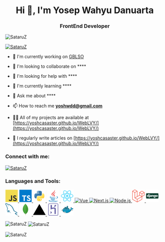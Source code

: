 
<h1 align="center">Hi 👋, I'm Yosep Wahyu Danuarta</h1>
<h3 align="center">FrontEnd Developer</h3>

<p align="left"> <img src="https://komarev.com/ghpvc/?username=SataruZ&label=Profile%20views&color=0e75b6&style=flat" alt="SataruZ" /> </p>

<p align="left"> <a href="https://github.com/ryo-ma/github-profile-trophy"><img src="https://github-profile-trophy.vercel.app/?username=SataruZ" alt="SataruZ" /></a> </p>

- 🔭 I'm currently working on [GBLSO](https://github.com/YoshCasaster/BOT-CRASH-WHATSAPP)

- 👯 I'm looking to collaborate on ****

- 🤝 I'm looking for help with ****

- 🌱 I'm currently learning ****

- 💬 Ask me about ****

- 📫 How to reach me **yoshwdd@gmail.com**

- 👨‍💻 All of my projects are available at [https://yoshcasaster.github.io/WebLVY/](https://yoshcasaster.github.io/WebLVY/)

- 📝 I regularly write articles on [https://yoshcasaster.github.io/WebLVY/](https://yoshcasaster.github.io/WebLVY/)

<h3 align="left">Connect with me:</h3>
<p align="left">
<a href="https://github.com/SataruZ" target="blank"><img align="center" src="https://raw.githubusercontent.com/rahuldkjain/github-profile-readme-generator/master/src/images/icons/Social/github.svg" alt="SataruZ" height="30" width="40" /></a>
</p>

<h3 align="left">Languages and Tools:</h3>
<p align="left">
<a href="#" target="_blank" rel="noreferrer"> <img src="https://raw.githubusercontent.com/devicons/devicon/master/icons/javascript/javascript-original.svg" alt="JavaScript" width="40" height="40"/> </a> <a href="#" target="_blank" rel="noreferrer"> <img src="https://raw.githubusercontent.com/devicons/devicon/master/icons/typescript/typescript-original.svg" alt="TypeScript" width="40" height="40"/> </a> <a href="#" target="_blank" rel="noreferrer"> <img src="https://raw.githubusercontent.com/devicons/devicon/master/icons/python/python-original.svg" alt="Python" width="40" height="40"/> </a> <a href="#" target="_blank" rel="noreferrer"> <img src="https://raw.githubusercontent.com/devicons/devicon/master/icons/java/java-original.svg" alt="Java" width="40" height="40"/> </a> <a href="#" target="_blank" rel="noreferrer"> <img src="https://raw.githubusercontent.com/devicons/devicon/master/icons/react/react-original.svg" alt="React" width="40" height="40"/> </a> <a href="#" target="_blank" rel="noreferrer"> <img src="https://raw.githubusercontent.com/devicons/devicon/master/icons/vue/vue-original.svg" alt="Vue" width="40" height="40"/> </a> <a href="#" target="_blank" rel="noreferrer"> <img src="https://raw.githubusercontent.com/devicons/devicon/master/icons/next.js/next.js-original.svg" alt="Next.js" width="40" height="40"/> </a> <a href="#" target="_blank" rel="noreferrer"> <img src="https://raw.githubusercontent.com/devicons/devicon/master/icons/node.js/node.js-original.svg" alt="Node.js" width="40" height="40"/> </a> <a href="#" target="_blank" rel="noreferrer"> <img src="https://raw.githubusercontent.com/devicons/devicon/master/icons/laravel/laravel-original.svg" alt="Laravel" width="40" height="40"/> </a> <a href="#" target="_blank" rel="noreferrer"> <img src="https://raw.githubusercontent.com/devicons/devicon/master/icons/django/django-original.svg" alt="Django" width="40" height="40"/> </a> <a href="#" target="_blank" rel="noreferrer"> <img src="https://raw.githubusercontent.com/devicons/devicon/master/icons/mysql/mysql-original.svg" alt="MySQL" width="40" height="40"/> </a> <a href="#" target="_blank" rel="noreferrer"> <img src="https://raw.githubusercontent.com/devicons/devicon/master/icons/mongodb/mongodb-original.svg" alt="MongoDB" width="40" height="40"/> </a> <a href="#" target="_blank" rel="noreferrer"> <img src="https://raw.githubusercontent.com/devicons/devicon/master/icons/vercel/vercel-original.svg" alt="Vercel" width="40" height="40"/> </a> <a href="#" target="_blank" rel="noreferrer"> <img src="https://raw.githubusercontent.com/devicons/devicon/master/icons/heroku/heroku-original.svg" alt="Heroku" width="40" height="40"/> </a> <a href="#" target="_blank" rel="noreferrer"> <img src="https://raw.githubusercontent.com/devicons/devicon/master/icons/docker/docker-original.svg" alt="Docker" width="40" height="40"/> </a>
</p>

<p><img align="left" src="https://github-readme-stats.vercel.app/api/top-langs?username=SataruZ&show_icons=true&locale=en&layout=compact" alt="SataruZ" /></p>

<p>&nbsp;<img align="center" src="https://github-readme-stats.vercel.app/api?username=SataruZ&show_icons=true&locale=en" alt="SataruZ" /></p>

<p><img align="center" src="https://github-readme-streak-stats.herokuapp.com/?user=SataruZ&" alt="SataruZ" /></p>
